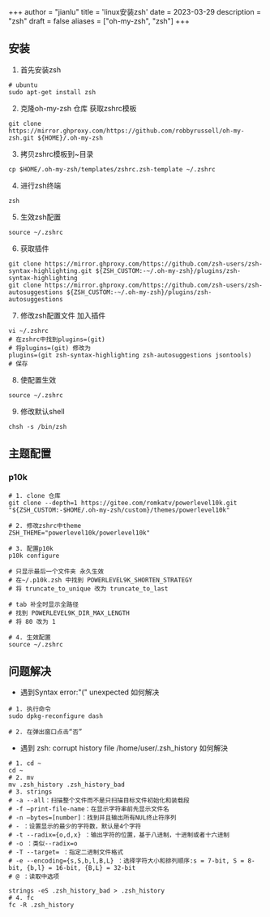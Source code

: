 +++
author = "jianlu"
title = 'linux安装zsh'
date = 2023-03-29
description = "zsh"
draft = false
aliases = ["oh-my-zsh", "zsh"]
+++

## 安装

1. 首先安装zsh

```shell
# ubuntu 
sudo apt-get install zsh
```

2. 克隆oh-my-zsh 仓库 获取zshrc模板

```shell
git clone https://mirror.ghproxy.com/https://github.com/robbyrussell/oh-my-zsh.git ${HOME}/.oh-my-zsh
```

3. 拷贝zshrc模板到~目录

```shell
cp $HOME/.oh-my-zsh/templates/zshrc.zsh-template ~/.zshrc
```

4. 进行zsh终端

```shell 
zsh
```

5. 生效zsh配置

```shell
source ~/.zshrc
```

6. 获取插件

```shell
git clone https://mirror.ghproxy.com/https://github.com/zsh-users/zsh-syntax-highlighting.git ${ZSH_CUSTOM:-~/.oh-my-zsh}/plugins/zsh-syntax-highlighting
git clone https://mirror.ghproxy.com/https://github.com/zsh-users/zsh-autosuggestions ${ZSH_CUSTOM:-~/.oh-my-zsh}/plugins/zsh-autosuggestions
```

7. 修改zsh配置文件 加入插件

```shell
vi ~/.zshrc
# 在zshrc中找到plugins=(git)
# 将plugins=(git) 修改为
plugins=(git zsh-syntax-highlighting zsh-autosuggestions jsontools)
# 保存 
```

8. 使配置生效

```shell
source ~/.zshrc
```

9. 修改默认shell

```shell
chsh -s /bin/zsh
```

## 主题配置

### p10k

```shell
# 1. clone 仓库
git clone --depth=1 https://gitee.com/romkatv/powerlevel10k.git "${ZSH_CUSTOM:-$HOME/.oh-my-zsh/custom}/themes/powerlevel10k"

# 2. 修改zshrc中theme
ZSH_THEME="powerlevel10k/powerlevel10k"

# 3. 配置p10k
p10k configure

# 只显示最后一个文件夹 永久生效
# 在~/.p10k.zsh 中找到 POWERLEVEL9K_SHORTEN_STRATEGY
# 将 truncate_to_unique 改为 truncate_to_last

# tab 补全时显示全路径
# 找到 POWERLEVEL9K_DIR_MAX_LENGTH
# 将 80 改为 1

# 4. 生效配置
source ~/.zshrc
```

## 问题解决

* 遇到Syntax error:"(" unexpected 如何解决

```shell
# 1. 执行命令
sudo dpkg-reconfigure dash

# 2. 在弹出窗口点击“否”
```

* 遇到 zsh: corrupt history file /home/user/.zsh_history 如何解決

```shell
# 1. cd ~
cd ~
# 2. mv 
mv .zsh_history .zsh_history_bad
# 3. strings
# -a --all：扫描整个文件而不是只扫描目标文件初始化和装载段
# -f –print-file-name：在显示字符串前先显示文件名
# -n –bytes=[number]：找到并且输出所有NUL终止符序列
# - ：设置显示的最少的字符数，默认是4个字符
# -t --radix={o,d,x} ：输出字符的位置，基于八进制，十进制或者十六进制
# -o ：类似--radix=o
# -T --target= ：指定二进制文件格式
# -e --encoding={s,S,b,l,B,L} ：选择字符大小和排列顺序:s = 7-bit, S = 8-bit, {b,l} = 16-bit, {B,L} = 32-bit
# @ ：读取中选项

strings -eS .zsh_history_bad > .zsh_history
# 4. fc
fc -R .zsh_history
```
